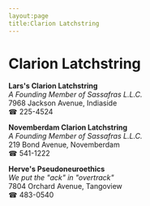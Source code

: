 ```yaml
---
layout:page
title:Clarion Latchstring
---
```

# Clarion Latchstring

**Lars's Clarion Latchstring**  
_A Founding Member of Sassafras L.L.C._  
7968 Jackson Avenue, Indiaside  
☎ 225-4524



**Novemberdam Clarion Latchstring**  
_A Founding Member of Sassafras L.L.C._  
219 Bond Avenue, Novemberdam  
☎ 541-1222



**Herve's Pseudoneuroethics**  
_We put the "ack" in "overtrack"_  
7804 Orchard Avenue, Tangoview  
☎ 483-0540



